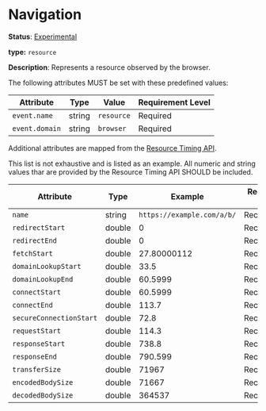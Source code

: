 # Navigation

**Status**: [Experimental](../../../../document-status.md)

**type:** `resource`

**Description**: Represents a resource observed by the browser.

The following attributes MUST be set with these predefined values:

<!-- semconv browser -->
| Attribute  | Type | Value  | Requirement Level |
|---|---|---|---|
| `event.name` | string | `resource` | Required |
| `event.domain` | string | `browser` | Required |
<!-- endsemconv -->

Additional attributes are mapped from the [Resource Timing API](https://www.w3.org/TR/resource-timing-2/#sec-performanceresourcetiming).

This list is not exhaustive and is listed as an example. All numeric and string values thar are provided by the Resource Timing API SHOULD be included.

| Attribute  | Type | Example  | Requirement Level |
|---|---|---|---|
| `name` | string | `https://example.com/a/b/` | Recommended |
| `redirectStart` | double | 0 | Recommended |
| `redirectEnd` | double | 0 | Recommended |
| `fetchStart` | double | 27.80000112 | Recommended |
| `domainLookupStart` | double | 33.5 | Recommended |
| `domainLookupEnd` | double | 60.5999 | Recommended |
| `connectStart` | double | 60.5999 | Recommended |
| `connectEnd` | double | 113.7 | Recommended |
| `secureConnectionStart` | double | 72.8 | Recommended |
| `requestStart` | double | 114.3 | Recommended |
| `responseStart` | double | 738.8 | Recommended |
| `responseEnd` | double | 790.599 | Recommended |
| `transferSize` | double | 71967 | Recommended |
| `encodedBodySize` | double | 71667 | Recommended |
| `decodedBodySize` | double | 364537 | Recommended |

